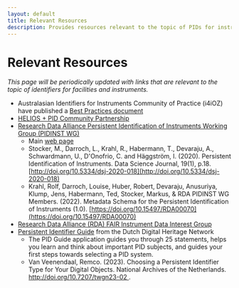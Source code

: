 ```yaml
---
layout: default
title: Relevant Resources
description: Provides resources relevant to the topic of PIDs for instruments
---
```


# Relevant Resources

*This page will be periodically updated with links that are relevant to the topic of identifiers for facilities and instruments.*

* Australasian Identifiers for Instruments Community of Practice (i4iOZ) have published a [Best Practices document](https://zenodo.org/record/7759201#.ZBrSVnZBybg) 
* [HELIOS + PID Community Partnership](https://docs.google.com/document/d/1MgxuPFYLlaQ5pP3fjpwbWUKpQTHAKyNH2IUpwmfv--w/edit#heading=h.ostmai9ynzwd) 
* [Research Data Alliance Persistent Identification of Instruments Working Group (PIDINST WG)](https://www.rd-alliance.org/groups/persistent-identification-instruments-wg)
  * Main [web page](https://www.pidinst.org/)
  * Stocker, M., Darroch, L., Krahl, R., Habermann, T., Devaraju, A., Schwardmann, U., D'Onofrio, C. and Häggström, I. (2020). Persistent Identification of Instruments. Data Science Journal, 19(1), p.18. [http://doi.org/10.5334/dsj-2020-018](http://doi.org/10.5334/dsj-2020-018)
  * Krahl, Rolf, Darroch, Louise, Huber, Robert, Devaraju, Anusuriya, Klump, Jens, Habermann, Ted, Stocker, Markus, & RDA PIDINST WG Members. (2022). Metadata Schema for the Persistent Identification of Instruments (1.0). [https://doi.org/10.15497/RDA00070](https://doi.org/10.15497/RDA00070)
* [Research Data Alliance (RDA) FAIR Instrument Data Interest Group](https://www.rd-alliance.org/groups/fair-instrument-data-ig)
* [Persistent Identifier Guide](https://www.pidwijzer.nl/en/) from the Dutch Digital Heritage Network
  * The PID Guide application guides you  through 25 statements, helps you learn and think about important     PID subjects, and guides your first steps towards selecting a PID system.
  * Van Veenendaal, Remco. (2023). Choosing a Persistent Identifier Type for Your Digital Objects. National Archives of the Netherlands. [http://doi.org/10.7207/twgn23-02 ](http://doi.org/10.7207/twgn23-02). 

  
